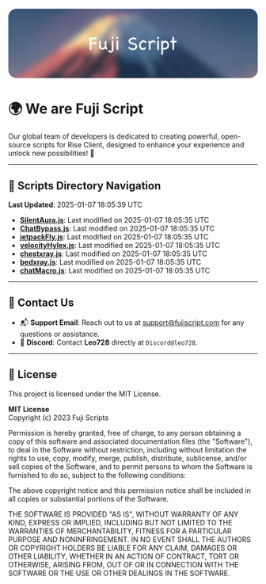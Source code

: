 ![Banner](.github/b.webp)

# 🌍 **We are Fuji Script**

Our global team of developers is dedicated to creating powerful, open-source scripts for Rise Client, designed to enhance your experience and unlock new possibilities! 🌟

---
<!-- SCRIPTS_NAVIGATION_START -->
## 📂 **Scripts Directory Navigation**

**Last Updated**: 2025-01-07 18:05:39 UTC

- **[SilentAura.js](scripts/SilentAura.js)**: Last modified on 2025-01-07 18:05:35 UTC
- **[ChatBypass.js](scripts/ChatBypass.js)**: Last modified on 2025-01-07 18:05:35 UTC
- **[jetpackFly.js](scripts/jetpackFly.js)**: Last modified on 2025-01-07 18:05:35 UTC
- **[velocityHylex.js](scripts/velocityHylex.js)**: Last modified on 2025-01-07 18:05:35 UTC
- **[chestxray.js](scripts/chestxray.js)**: Last modified on 2025-01-07 18:05:35 UTC
- **[bedxray.js](scripts/bedxray.js)**: Last modified on 2025-01-07 18:05:35 UTC
- **[chatMacro.js](scripts/chatMacro.js)**: Last modified on 2025-01-07 18:05:35 UTC

<!-- SCRIPTS_NAVIGATION_END -->

---

## 💬 **Contact Us**  
- 📬 **Support Email**: Reach out to us at [support@fujiscript.com](mailto:support@fujiscript.com) for any questions or assistance.  
- 💬 **Discord**: Contact **Leo728** directly at `Discord@leo728`.

---

## 📜 **License**

This project is licensed under the MIT License.  

**MIT License**  
Copyright (c) 2023 Fuji Scripts  

Permission is hereby granted, free of charge, to any person obtaining a copy of this software and associated documentation files (the "Software"), to deal in the Software without restriction, including without limitation the rights to use, copy, modify, merge, publish, distribute, sublicense, and/or sell copies of the Software, and to permit persons to whom the Software is furnished to do so, subject to the following conditions:  

The above copyright notice and this permission notice shall be included in all copies or substantial portions of the Software.  

THE SOFTWARE IS PROVIDED "AS IS", WITHOUT WARRANTY OF ANY KIND, EXPRESS OR IMPLIED, INCLUDING BUT NOT LIMITED TO THE WARRANTIES OF MERCHANTABILITY, FITNESS FOR A PARTICULAR PURPOSE AND NONINFRINGEMENT. IN NO EVENT SHALL THE AUTHORS OR COPYRIGHT HOLDERS BE LIABLE FOR ANY CLAIM, DAMAGES OR OTHER LIABILITY, WHETHER IN AN ACTION OF CONTRACT, TORT OR OTHERWISE, ARISING FROM, OUT OF OR IN CONNECTION WITH THE SOFTWARE OR THE USE OR OTHER DEALINGS IN THE SOFTWARE.  
